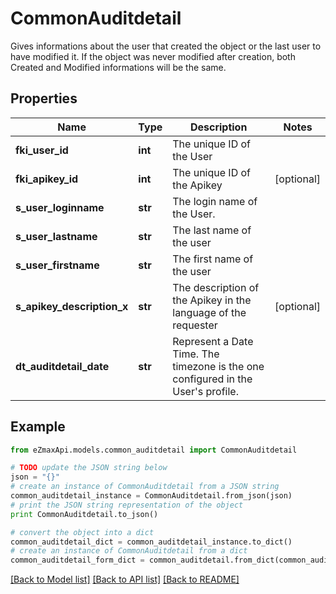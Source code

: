 # CommonAuditdetail

Gives informations about the user that created the object or the last user to have modified it.  If the object was never modified after creation, both Created and Modified informations will be the same. 

## Properties
Name | Type | Description | Notes
------------ | ------------- | ------------- | -------------
**fki_user_id** | **int** | The unique ID of the User | 
**fki_apikey_id** | **int** | The unique ID of the Apikey | [optional] 
**s_user_loginname** | **str** | The login name of the User. | 
**s_user_lastname** | **str** | The last name of the user | 
**s_user_firstname** | **str** | The first name of the user | 
**s_apikey_description_x** | **str** | The description of the Apikey in the language of the requester | [optional] 
**dt_auditdetail_date** | **str** | Represent a Date Time. The timezone is the one configured in the User&#39;s profile. | 

## Example

```python
from eZmaxApi.models.common_auditdetail import CommonAuditdetail

# TODO update the JSON string below
json = "{}"
# create an instance of CommonAuditdetail from a JSON string
common_auditdetail_instance = CommonAuditdetail.from_json(json)
# print the JSON string representation of the object
print CommonAuditdetail.to_json()

# convert the object into a dict
common_auditdetail_dict = common_auditdetail_instance.to_dict()
# create an instance of CommonAuditdetail from a dict
common_auditdetail_form_dict = common_auditdetail.from_dict(common_auditdetail_dict)
```
[[Back to Model list]](../README.md#documentation-for-models) [[Back to API list]](../README.md#documentation-for-api-endpoints) [[Back to README]](../README.md)


